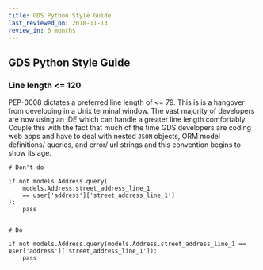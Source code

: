 ```yaml
---
title: GDS Python Style Guide
last_reviewed_on: 2018-11-13
review_in: 6 months
---
```


## GDS Python Style Guide


### Line length <= 120

PEP-0008 dictates a preferred line length of <= 79. This is is a hangover from developing in a Unix terminal window.
The vast majority of developers are now using an IDE which can handle a greater line length comfortably.
Couple this with the fact that much of the time GDS developers are coding web apps and have to deal with nested `JSON`
objects, ORM model definitions/ queries, and error/ url strings and this convention begins to show its age.

```
# Don't do

if not models.Address.query(
    models.Address.street_address_line_1
    == user['address']['street_address_line_1']
):
    pass


# Do

if not models.Address.query(models.Address.street_address_line_1 == user['address']['street_address_line_1']):
    pass
```
